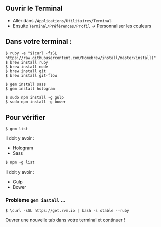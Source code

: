 ## Ouvrir le Terminal

- Aller dans `/Applications/Utilitaires/Terminal`.
- Ensuite `Terminal/Préférences/Profil` -> Personnaliser les couleurs

## Dans votre terminal :

```
$ ruby -e "$(curl -fsSL https://raw.githubusercontent.com/Homebrew/install/master/install)"
$ brew install ruby
$ brew install node
$ brew install git
$ brew install git-flow

$ gem install sass
$ gem install hologram

$ sudo npm install -g gulp
$ sudo npm install -g bower
```

## Pour vérifier

```
$ gem list
```

Il doit y avoir :
- Hologram
- Sass

```
$ npm -g list
```

Il doit y avoir :
- Gulp
- Bower

### Problème `gem install` ...

```
$ \curl -sSL https://get.rvm.io | bash -s stable --ruby
```

Ouvrer une nouvelle tab dans votre terminal et continuer !